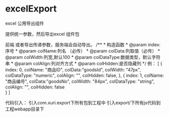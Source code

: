 # excelExport
excel 公用导出组件

提供统一参数，然后导出excel 组件包

前端 或者导出传递参数，服务端会自动导出。
/**
     * 构造函数
     * @param index:序号
     * @param colName:列名 （必传）
     * @param colData:列取值（必传）
     * @param colWidth:列宽,默认100
     * @param colDataType:数据类型，默认字符串
     * @param colAlign:列对齐方式
     * @param colHidden:是否隐藏列
*/
例：
[
	{
	index: 0, 
	colName: "商品ID", 
	colData:"goodsId",
	colWidth: "47px", 
	colDataType: "numeric", 
	colAlign: "", 
	colHidden: false, 
	}, 
	{
	index: 1, 
	colName: "商品编号", 
	colData:"goodsNo",
	colWidth: "84px", 
	colDataType: "string", 
	colAlign: "", 
	colHidden: false  
	}
]




代码引入：
引入com.xuri.export下所有包到工程中
引入export/下所有js代码到工程webapp目录下


